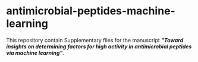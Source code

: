 # antimicrobial-peptides-machine-learning

This repository contain Supplementary files for the manuscript ***"Toward insights on determining factors for high activity in antimicrobial peptides via machine learning"***.
